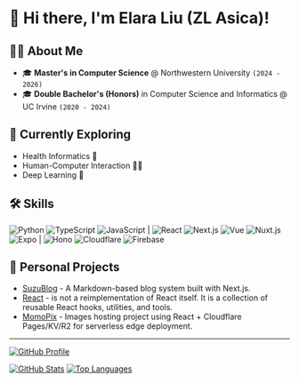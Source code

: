 # 👋 Hi there, I'm Elara Liu (ZL Asica)!

## 👩‍💻 About Me

- 🎓 **Master's in Computer Science** @ Northwestern University `(2024 - 2026)`
- 🎓 **Double Bachelor's (Honors)** in Computer Science and Informatics @ UC Irvine `(2020 - 2024)`

## 🌱 Currently Exploring

- Health Informatics 🏥
- Human-Computer Interaction 🕵️‍♀️
- Deep Learning 🧠

## 🛠️ Skills

![Python][python-badge] ![TypeScript][typescript-badge] ![JavaScript][javascript-badge] |
![React][react-badge] ![Next.js][nextjs-badge] ![Vue][vue-badge] ![Nuxt.js][nuxt-badge] ![Expo][expo-badge] |
![Hono][hono-badge] ![Cloudflare][cloudflare-badge] ![Firebase][firebase-badge]

## 🧩 Personal Projects

- [SuzuBlog](https://github.com/ZL-Asica/SuzuBlog) - A Markdown-based blog system built with Next.js.
- [React](https://github.com/ZL-Asica/React) - is not a reimplementation of React itself. It is a collection of reusable React hooks, utilities, and tools.
- [MomoPix](https://github.com/ZL-Asica/MomoPix) - Images hosting project using React + Cloudflare Pages/KV/R2 for serverless edge deployment.

---

[![GitHub Profile][gh-profile-card]][gh-profile-card-link]

[![GitHub Stats][gh-stats]][gh-profile-card-link]  [![Top Languages][gh-languages]][gh-profile-card-link]

<!--
[gitHub-streak-img]: https://streak-stats.demolab.com?user=ZL-Asica&theme=ambient-gradient&hide_border=true&card_width=200&card_height=150&hide_total_contributions=true&hide_longest_streak=true
[streak-stats-link]: https://git.io/streak-stats

[github-stats-link]: https://github.com/anuraghazra/github-readme-stats
[github-stats-img]: https://github-readme-stats.vercel.app/api?username=zl-asica&show_icons=true&count_private=true&hide_title=true&hide_rank=true
[top-languages-img]: https://github-readme-stats.vercel.app/api/top-langs/?username=zl-asica&layout=compact&hide=css,liquid,scss
-->

[cloudflare-badge]: https://img.shields.io/badge/Cloudflare-F38020?logo=Cloudflare&logoColor=white
[expo-badge]: https://img.shields.io/badge/Expo-000020?logo=expo&logoColor=fff
[firebase-badge]: https://img.shields.io/badge/-Firebase-FFCA28?logo=firebase&logoColor=black
[gh-languages]: https://github-profile-summary-cards.vercel.app/api/cards/most-commit-language?username=zl-asica&theme=tokyonight&exclude=HTML,SCSS,Shell,Markdown,Liquid
[gh-profile-card]: https://github-profile-summary-cards.vercel.app/api/cards/profile-details?username=ZL-Asica&theme=tokyonight
[gh-profile-card-link]: https://github.com/vn7n24fzkq/github-profile-summary-cards
[gh-stats]: https://github-profile-summary-cards.vercel.app/api/cards/stats?username=zl-asica&theme=tokyonight
[hono-badge]: https://img.shields.io/badge/Hono-E36002?logo=hono&logoColor=fff
[javascript-badge]: https://img.shields.io/badge/-JavaScript-F7DF1E?logo=javascript&logoColor=black
[nextjs-badge]: https://img.shields.io/badge/Next.js-black?logo=next.js&logoColor=white
[nuxt-badge]: https://img.shields.io/badge/Nuxt-00DC82?logo=nuxtdotjs&logoColor=white&style=flat
[python-badge]: https://img.shields.io/badge/-Python-3776AB?logo=python&logoColor=ffffff
[react-badge]: https://img.shields.io/badge/-React-61DAFB?logo=react&logoColor=black
[typescript-badge]: https://img.shields.io/badge/-TypeScript-3178C6?logo=typescript&logoColor=white
[vue-badge]: https://img.shields.io/badge/Vue-4FC08D?logo=vuedotjs&logoColor=fff
